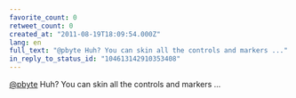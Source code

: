 ```yaml
---
favorite_count: 0
retweet_count: 0
created_at: "2011-08-19T18:09:54.000Z"
lang: en
full_text: "@pbyte Huh? You can skin all the controls and markers ..."
in_reply_to_status_id: "104613142910353408"
---
```


[@pbyte](https://twitter.com/pbyte) Huh? You can skin all the controls and
markers ...
